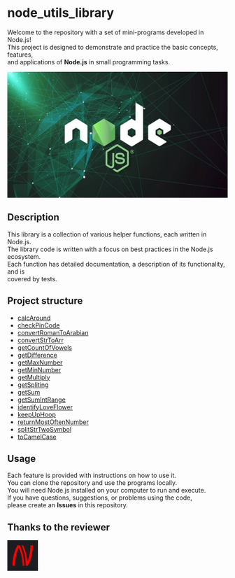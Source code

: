 # node_utils_library

Welcome to the repository with a set of mini-programs developed in Node.js!  
This project is designed to demonstrate and practice the basic concepts, features,  
and applications of __Node.js__ in small programming tasks.  

![Banner](image/nodeJS.jpg)

## Description

This library is a collection of various helper functions, each written in Node.js.  
The library code is written with a focus on best practices in the Node.js ecosystem.  
Each function has detailed documentation, a description of its functionality, and is  
covered by tests.

## Project structure

- [calcAround](https://github.com/Palych18/programming_tasks/tree/main/functions/calcAround)
- [checkPinCode](https://github.com/Palych18/programming_tasks/tree/main/functions/checkPinCode)
- [convertRomanToArabian](https://github.com/Palych18/programming_tasks/tree/main/functions/convertRomanToArabian)
- [convertStrToArr](https://github.com/Palych18/programming_tasks/tree/main/functions/convertStrToArr)
- [getCountOfVowels](https://github.com/Palych18/programming_tasks/tree/main/functions/getCountOfVowels)
- [getDifference](https://github.com/Palych18/programming_tasks/tree/main/functions/getDifference)
- [getMaxNumber](https://github.com/Palych18/programming_tasks/tree/main/functions/getMaxNumber)
- [getMinNumber](https://github.com/Palych18/programming_tasks/tree/main/functions/getMinNumber)
- [getMultiply](https://github.com/Palych18/programming_tasks/tree/main/functions/getMultiply)
- [getSpliting](https://github.com/Palych18/programming_tasks/tree/main/functions/getSpliting)
- [getSum](https://github.com/Palych18/programming_tasks/tree/main/functions/getSum)
- [getSumIntRange](https://github.com/Palych18/programming_tasks/tree/main/functions/getSumIntRange)
- [identifyLoveFlower](https://github.com/Palych18/programming_tasks/tree/main/functions/identifyLoveFlower)
- [keepUpHoop](https://github.com/Palych18/programming_tasks/tree/main/functions/keepUpHoop)
- [returnMostOftenNumber](https://github.com/Palych18/programming_tasks/tree/main/functions/returnMostOftenNumber)
- [splitStrTwoSymbol](https://github.com/Palych18/programming_tasks/tree/main/functions/splitStrTwoSymbol)
- [toCamelCase](https://github.com/Palych18/programming_tasks/tree/main/functions/toCamelCase)

## Usage

Each feature is provided with instructions on how to use it.  
You can clone the repository and use the programs locally.  
You will need Node.js installed on your computer to run and execute.  
If you have questions, suggestions, or problems using the code,  
please create an __Issues__ in this repository.

## Thanks to the reviewer

[![npw](image/npw.jpg)](https://github.com/nagorapro)

